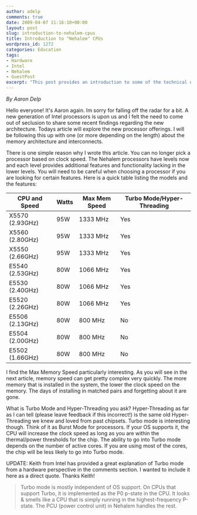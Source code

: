 ```yaml
---
author: adelp
comments: true
date: 2009-04-07 11:16:10+00:00
layout: post
slug: introduction-to-nehalem-cpus
title: Introduction to "Nehalem" CPUs
wordpress_id: 1272
categories: Education
tags:
- Hardware
- Intel
- Nehalem
- GuestPost
excerpt: "This post provides an introduction to some of the technical details surrounding Intel's new Nehalem CPUs."
---
```


_By Aaron Delp_

Hello everyone! It's Aaron again. Im sorry for falling off the radar for a bit. A new generation of Intel processors is upon us and I felt the need to come out of seclusion to share some recent findings regarding the new architecture. Todays article will explore the new processor offerings. I will be following this up with one (or more depending on the length) about the memory architecture and interconnects.

There is one simple reason why I wrote this article. You can no longer pick a processor based on clock speed. The Nehalem processors have levels now and each level provides additional features and functionality lacking in the lower levels. You will need to be careful when choosing a processor if you are looking for certain features. Here is a quick table listing the models and the features:

| CPU and Speed   | Watts | Max Mem Speed | Turbo Mode/Hyper-Threading |
|-----------------|-------|---------------|----------------------------|
| X5570 (2.93GHz) | 95W   | 1333 MHz      | Yes                        |
| X5560 (2.80GHz) | 95W   | 1333 MHz      | Yes                        |
| X5550 (2.66GHz) | 95W   | 1333 MHz      | Yes                        |
| E5540 (2.53GHz) | 80W   | 1066 MHz      | Yes                        |
| E5530 (2.40GHz) | 80W   | 1066 MHz      | Yes                        |
| E5520 (2.26GHz) | 80W   | 1066 MHz      | Yes                        |
| E5506 (2.13GHz) | 80W   | 800 MHz       | No                         |
| E5504 (2.00GHz) | 80W   | 800 MHz       | No                         |
| E5502 (1.66GHz) | 80W   | 800 MHz       | No                         |

I find the Max Memory Speed particularly interesting. As you will see in the next article, memory speed can get pretty complex very quickly. The more memory that is installed in the system, the lower the clock speed on the memory. The days of installing in matched pairs and forgetting about it are gone.

What is Turbo Mode and Hyper-Threading you ask? Hyper-Threading as far as I can tell (please leave feedback if this incorrect!) is the same old Hyper-Threading we knew and loved from past chipsets. Turbo mode is interesting though. Think of it as Burst Mode for processors. If your OS supports it, the CPU will increase the clock speed as long as you are within the thermal/power thresholds for the chip. The ability to go into Turbo mode depends on the number of active cores. If you are using most of the cores, the chip will be less likely to go into Turbo mode.

UPDATE: Keith from Intel has provided a great explanation of Turbo mode from a hardware perspective in the comments section. I wanted to include it here as a direct quote. Thanks Keith!

>Turbo mode is mostly independent of OS support. On CPUs that support Turbo, it is implemented as the P0 p-state in the CPU. It looks & smells like a CPU that is simply running in the highest-frequency P-state. The PCU (power control unit) in Nehalem handles the rest.
